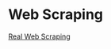 
# Web Scraping

<a href="https://sensibledefaults.io/dont-scrape/"> Real Web Scraping  </a> <br><br>
